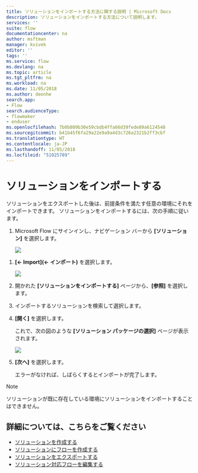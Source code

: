 ```yaml
---
title: ソリューションをインポートする方法に関する説明 | Microsoft Docs
description: ソリューションをインポートする方法について説明します。
services: ''
suite: flow
documentationcenter: na
author: msftman
manager: kvivek
editor: ''
tags: ''
ms.service: flow
ms.devlang: na
ms.topic: article
ms.tgt_pltfrm: na
ms.workload: na
ms.date: 11/05/2018
ms.author: deonhe
search.app:
- Flow
search.audienceType:
- flowmaker
- enduser
ms.openlocfilehash: 7b0b809b30e59cbdb4ffa66d39fede89a6124548
ms.sourcegitcommit: b41b45f6fa29a22e9a9a4d3c726a2321b2ff3cbf
ms.translationtype: HT
ms.contentlocale: ja-JP
ms.lasthandoff: 11/05/2018
ms.locfileid: "51025789"
---
```

# <a name="import-a-solution"></a>ソリューションをインポートする

ソリューションをエクスポートした後は、前提条件を満たす任意の環境にそれをインポートできます。 ソリューションをインポートするには、次の手順に従います。

1. Microsoft Flow にサインインし、ナビゲーション バーから **[ソリューション]** を選択します。

   ![](./media/import-flow-solution/select-solutions-from-left-nav.png)


<!--from editor: I don't think you need the symbols on the left of Import, below. They don't look like the arrow icon, and I think Import is clear enough. -->

1. **[<- Import]\(<- インポート\)** を選択します。

   ![](./media/import-flow-solution/select-import.png)

1. 開かれた **[ソリューションをインポートする]** ページから、**[参照]** を選択します。
1. インポートするソリューションを検索して選択します。
1. **[開く]** を選択します。

   これで、次の図のような **[ソリューション パッケージの選択]** ページが表示されます。

   ![](./media/import-flow-solution/import-solution.png)

1. **[次へ]** を選択します。

   エラーがなければ、しばらくするとインポートが完了します。

> [!NOTE]
> ソリューションが既に存在している環境にソリューションをインポートすることはできません。

## <a name="learn-more"></a>詳細については、こちらをご覧ください

<!--from editor: Do you want to add Remove a solution-aware flow to this list?-->

- [ソリューションを作成する](./overview-solution-flows.md)
- [ソリューションにフローを作成する](./create-flow-solution.md)
- [ソリューションをエクスポートする](./export-flow-solution.md)
- [ソリューション対応フローを編集する](./edit-solution-aware-flow.md)
